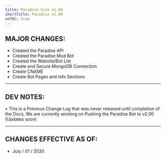 ```yaml
---
title: Paradise Site v1.00
shortTitle: Paradise v1.00
noTOC: true
---
```


## MAJOR CHANGES:
* Created the Paradise API
* Created the Paradise Mod Bot
* Created the Website/Bot List
* Create and Secure MongoDB Connection
* Create CNAME
* Create Bot Pages and Info Sections

---

## DEV NOTES:
• This is a Previous Change Log that was never released until completion of the Docs, We are currently working on Pushing the Paradise Bot to v2.00 (Updates soon)

---

## CHANGES EFFECTIVE AS OF:
* July / 01 / 2020
